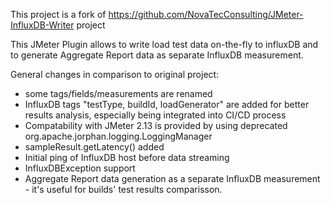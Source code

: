 This project is a fork of https://github.com/NovaTecConsulting/JMeter-InfluxDB-Writer project

This JMeter Plugin allows to write load test data on-the-fly to influxDB and to generate Aggregate Report data as separate InfluxDB measurement.

General changes in comparison to original project:

- some tags/fields/measurements are renamed
- InfluxDB tags "testType, buildId, loadGenerator" are added for better results analysis, especially being integrated into CI/CD process 
- Compatability with JMeter 2.13 is provided by using deprecated org.apache.jorphan.logging.LoggingManager
- sampleResult.getLatency() added
- Initial ping of InfluxDB host before data streaming
- InfluxDBException support
- Aggregate Report data generation as a separate InfluxDB measurement - it's useful for builds' test results comparisson.
